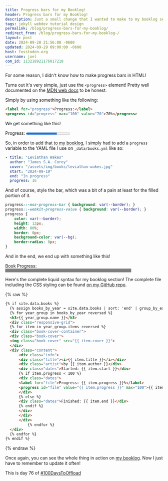 ```yaml
---
title: Progress bars for my Booklog!
header: Progress bars for my Booklog!
description: Just a small change that I wanted to make to my booklog section on my website to keep track of my reading progress!
tags: jekyll webdev tutorial design
permalink: /blog/progress-bars-for-my-booklog/
redirect_from: /blog/progress-bars-for-my-booklog-/
layout: post
date: 2024-09-28 21:56:08 -0600
updated: 2024-09-29 09:00:00 -0600
host: fosstodon.org
username: joel
com_id: 113218921176017218
---
```


For some reason, I didn't know how to make progress bars in HTML!

Turns out it's very simple, just use the `<progress>` element! Pretty well documented on the [MDN web docs](https://developer.mozilla.org/en-US/docs/Web/HTML/Element/progress) to be honest.

Simply by using something like the following: 

```html
<label for="progress">Progress:</label>
<progress id="progress" max="100" value="70">70%</progress>
```

We get something like this!

<label for="progress">Progress:</label>
<progress id="progress" max="100" value="70">70%</progress>

So, in order to add that [to my booklog](/booklog), I simply had to add a `progress` variable to the YAML file I use on `_data/books.yml` like so:

```yaml
- title: "Leviathan Wakes"
  author: "James S.A. Corey"
  cover: "/assets/img/books/leviathan-wakes.jpg"
  start: "2024-09-19"
  end: "In progress"
  progress: 16
```

And of course, style the bar, which was a bit of a pain at least for the filled portion of it.

```css
progress::-moz-progress-bar { background: var(--border); }
progress::-webkit-progress-value { background: var(--border); }
progress {
    color: var(--border);
    height: 12px;
    width: 80%;
    border: 0px;
    background-color: var(--bg);
    border-radius: 8px;
}
```

And in the end, we end up with something like this!

<style>
progress.css::-moz-progress-bar { background: var(--border); }
progress.css::-webkit-progress-value { background: var(--border); }
progress.css {
    color: var(--border);
    height: 12px;
    width: 80%;
    border: solid 2px var(--border);
    background-color: var(--accent-bg);
}
</style>
<label class=css for="book-progress">Book Progress:</label>
<progress class=css id="book-progress" max="100" value="70">70%</progress>

Here's the complete liquid syntax for my booklog section! The complete file including the CSS styling can be found [on my GitHub repo](https://github.com/joelchrono12/joelchrono12.ml/blob/main/booklog.md).

{% raw %}
```html
{% if site.data.books %}
  {% assign books_by_year = site.data.books | sort: 'end' | group_by_exp: "item", "item.end | date: '%Y'" %}
  {% for year_group in books_by_year reversed %}
  <h3>{{ year_group.name }}</h3>
  <div class="responsive-grid">
  {% for item in year_group.items reversed %}
  <div class="book-cover-container">
  <div class="book-cover">
  <img class="book-cover" src="{{ item.cover }}">
  </div>
  <div class="content">
      <div class="info">
      <div class="title"><i>{{ item.title }}</i></div>
      <div class="artist">by {{ item.author }}</div>
      <div class="dates">Started: {{ item.start }}</div>
      {% if item.progress < 100 %}
      <div class="dates">
      <label for="file">Progress: {{ item.progress }}%</label>
      <progress id="file" value="{{ item.progress }}" max="100">{{ item.progress }}%</progress>
      </div>
      {% else %}
      <div class="dates">Finished: {{ item.end }}</div>
      {% endif %}
      </div>
      </div>
      </div>
          {% endfor %}
  </div>
  {% endfor %}
{% endif %}
```
{% endraw %}

Once again, you can see the whole thing in action on [my booklog](/booklog). Now I just have to remember to update it often! 

This is day 76 of [#100DaysToOffload](https://100daystooffload.com)
